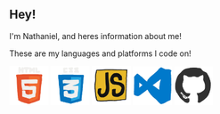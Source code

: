 ## Hey!
I'm Nathaniel, and heres information about me!

These are my languages and platforms I code on!

 
  <p>
  <img src="https://raw.githubusercontent.com/otomer/otomer/master/assets/html.gif" width="70">
  <img src="https://raw.githubusercontent.com/otomer/otomer/master/assets/css.gif" width="70">
  <img src="https://raw.githubusercontent.com/otomer/otomer/master/assets/js.webp" width="70">
  <img src="https://raw.githubusercontent.com/otomer/otomer/master/assets/vscode.webp" width="70">
  <img src="https://raw.githubusercontent.com/otomer/otomer/master/assets/github.webp" width="70">
</p>
